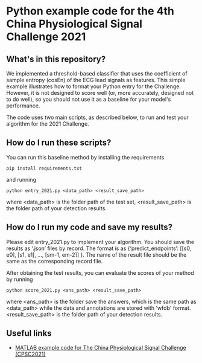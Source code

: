 # Python example code for the 4th China Physiological Signal Challenge 2021

## What's in this repository?

We implemented a threshold-based classifier that uses the coefficient of sample entropy (cosEn) of the ECG lead signals as features. This simple example illustrates how to format your Python entry for the Challenge. However, it is not designed to score well (or, more accurately, designed not to do well), so you should not use it as a baseline for your model's performance.

The code uses two main scripts, as described below, to run and test your algorithm for the 2021 Challenge.

## How do I run these scripts?

You can run this baseline method by installing the requirements

    pip install requirements.txt

and running 

    python entry_2021.py <data_path> <result_save_path>

where <data_path> is the folder path of the test set, <result_save_path> is the folder path of your detection results. 

## How do I run my code and save my results?

Please edit entry_2021.py to implement your algorithm. You should save the results as ‘.json’ files by record. The format is as {‘predict_endpoints’: [[s0, e0], [s1, e1], …, [sm-1, em-2]] }. The name of the result file should be the same as the corresponding record file.

After obtaining the test results, you can evaluate the scores of your method by running

    python score_2021.py <ans_path> <result_save_path>

where <ans_path> is the folder save the answers, which is the same path as <data_path> while the data and annotations are stored with 'wfdb' format. <result_save_path> is the folder path of your detection results.

## Useful links

- [MATLAB example code for The China Physiological Signal Challenge (CPSC2021)](https://github.com/CPSC-Committee/cpsc2021-matlab-entry)
